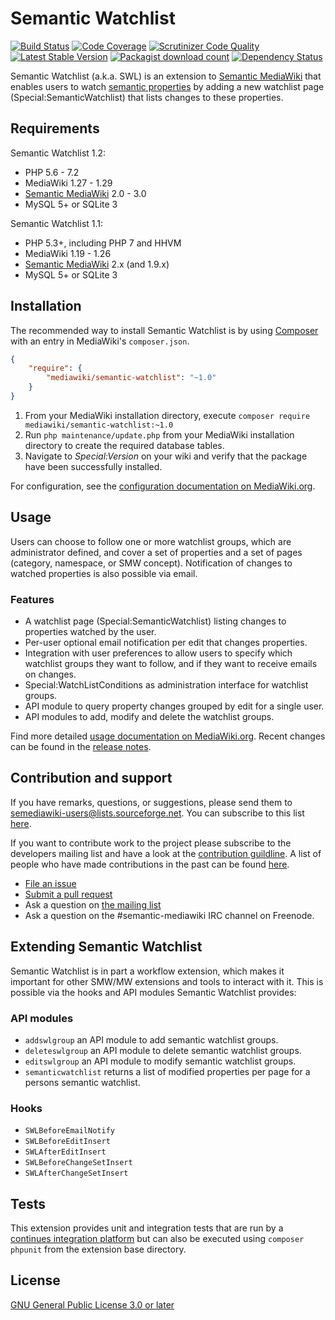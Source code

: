 # Semantic Watchlist

[![Build Status](https://secure.travis-ci.org/SemanticMediaWiki/SemanticWatchlist.svg?branch=master)](http://travis-ci.org/SemanticMediaWiki/SemanticWatchlist)
[![Code Coverage](https://scrutinizer-ci.com/g/SemanticMediaWiki/SemanticWatchlist/badges/coverage.png?b=master)](https://scrutinizer-ci.com/g/SemanticMediaWiki/SemanticWatchlist/?branch=master)
[![Scrutinizer Code Quality](https://scrutinizer-ci.com/g/SemanticMediaWiki/SemanticWatchlist/badges/quality-score.png?b=master)](https://scrutinizer-ci.com/g/SemanticMediaWiki/SemanticWatchlist/?branch=master)
[![Latest Stable Version](https://poser.pugx.org/mediawiki/semantic-watchlist/version.png)](https://packagist.org/packages/mediawiki/semantic-watchlist)
[![Packagist download count](https://poser.pugx.org/mediawiki/semantic-watchlist/d/total.png)](https://packagist.org/packages/mediawiki/semantic-watchlist)
[![Dependency Status](https://www.versioneye.com/php/mediawiki:semantic-watchlist/badge.png)](https://www.versioneye.com/php/mediawiki:semantic-watchlist)


Semantic Watchlist (a.k.a. SWL) is an extension to [Semantic MediaWiki][smw] that enables users to
watch [semantic properties][smw-property] by adding a new watchlist page (Special:SemanticWatchlist)
that lists changes to these properties.

## Requirements

Semantic Watchlist 1.2:

- PHP 5.6 - 7.2
- MediaWiki 1.27 - 1.29
- [Semantic MediaWiki][smw] 2.0 - 3.0
- MySQL 5+ or SQLite 3

Semantic Watchlist 1.1:

- PHP 5.3+, including PHP 7 and HHVM
- MediaWiki 1.19 - 1.26
- [Semantic MediaWiki][smw] 2.x (and 1.9.x)
- MySQL 5+ or SQLite 3

## Installation

The recommended way to install Semantic Watchlist is by using [Composer][composer] with an entry in MediaWiki's `composer.json`.

```json
{
	"require": {
		"mediawiki/semantic-watchlist": "~1.0"
	}
}
```
1. From your MediaWiki installation directory, execute
   `composer require mediawiki/semantic-watchlist:~1.0`
2. Run `php maintenance/update.php` from your MediaWiki installation directory
   to create the required database tables.
3. Navigate to _Special:Version_ on your wiki and verify that the package
   have been successfully installed.

For configuration, see the [configuration documentation on MediaWiki.org](https://www.mediawiki.org/wiki/Extension:Semantic_Watchlist).

## Usage

Users can choose to follow one or more watchlist groups, which are administrator defined, and cover
a set of properties and a set of pages (category, namespace, or SMW concept). Notification of changes
to watched properties is also possible via email.

### Features

* A watchlist page (Special:SemanticWatchlist) listing changes to properties watched by the user.
* Per-user optional email notification per edit that changes properties.
* Integration with user preferences to allow users to specify which watchlist
  groups they want to follow, and if they want to receive emails on changes.
* Special:WatchListConditions as administration interface for watchlist groups.
* API module to query property changes grouped by edit for a single user.
* API modules to add, modify and delete the watchlist groups.

Find more detailed [usage documentation on MediaWiki.org](https://www.mediawiki.org/wiki/Extension:Semantic_Watchlist). Recent changes can be found in the [release notes](RELEASE-NOTES.md).

## Contribution and support

If you have remarks, questions, or suggestions, please send them to semediawiki-users@lists.sourceforge.net.
You can subscribe to this list [here](http://sourceforge.net/mailarchive/forum.php?forum_name=semediawiki-user).

If you want to contribute work to the project please subscribe to the
developers mailing list and have a look at the [contribution guildline](/CONTRIBUTING.md).
A list of people who have made contributions in the past can be found [here][contributors].

* [File an issue](https://github.com/SemanticMediaWiki/SemanticWatchlist/issues)
* [Submit a pull request](https://github.com/SemanticMediaWiki/SemanticWatchlist/pulls)
* Ask a question on [the mailing list](https://semantic-mediawiki.org/wiki/Mailing_list)
* Ask a question on the #semantic-mediawiki IRC channel on Freenode.

## Extending Semantic Watchlist

Semantic Watchlist is in part a workflow extension, which makes it important for other SMW/MW extensions
and tools to interact with it. This is possible via the hooks and API modules Semantic Watchlist provides:

### API modules

* `addswlgroup` an API module to add semantic watchlist groups.
* `deleteswlgroup` an API module to delete semantic watchlist groups.
* `editswlgroup` an API module to modify semantic watchlist groups.
* `semanticwatchlist` returns a list of modified properties per page for a persons semantic watchlist.

### Hooks

* `SWLBeforeEmailNotify`
* `SWLBeforeEditInsert`
* `SWLAfterEditInsert`
* `SWLBeforeChangeSetInsert`
* `SWLAfterChangeSetInsert`

## Tests

This extension provides unit and integration tests that are run by a [continues integration platform][travis]
but can also be executed using `composer phpunit` from the extension base directory.

## License

[GNU General Public License 3.0 or later][licence]

[mw]: https://www.mediawiki.org/
[smw]: https://github.com/SemanticMediaWiki/SemanticMediaWiki
[mw-swl]: https://www.mediawiki.org/wiki/Extension:Semantic_Watchlist
[composer]: https://getcomposer.org/
[contributors]: https://github.com/SemanticMediaWiki/SemanticWatchlist/graphs/contributors
[licence]: https://www.gnu.org/copyleft/gpl.html
[travis]: https://travis-ci.org/SemanticMediaWiki/SemanticWatchlist
[smw-property]: https://semantic-mediawiki.org/wiki/Property

